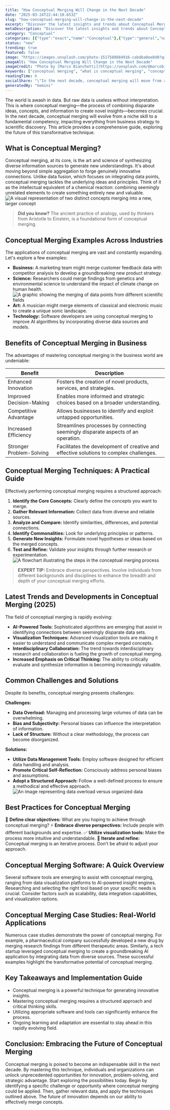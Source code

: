 ```yaml
---
title: "How Conceptual Merging Will Change in the Next Decade"
date: "2025-03-24T22:44:10.653Z"
slug: "how-conceptual-merging-will-change-in-the-next-decade"
excerpt: "Discover the latest insights and trends about Conceptual Merging. This comprehensive guide covers everything you need to know about Conceptual Merging in 2025."
metaDescription: "Discover the latest insights and trends about Conceptual Merging. This comprehensive guide covers everything you need to know about Conceptual Merging in 2..."
category: "Conceptual"
categories: [{"type":"exact","name":"Conceptual"},{"type":"general","name":"Cognitive Science"},{"type":"medium","name":"Knowledge Representation"},{"type":"specific","name":"Semantic Networks"},{"type":"niche","name":"Graph Embedding"}]
status: "new"
trending: true
featured: false
image: "https://images.unsplash.com/photo-1517588884916-cabdba0ee8d0?q=85&w=1200&fit=max&fm=webp&auto=compress"
imageAlt: "How Conceptual Merging Will Change in the Next Decade"
imageCredit: "Photo by [Marco Bianchetti](https://unsplash.com/@marcobian) on Unsplash"
keywords: ["conceptual merging", "what is conceptual merging", "conceptual merging examples", "conceptual merging in business", "benefits of conceptual merging", "conceptual merging techniques", "how to perform conceptual merging", "conceptual merging software", "conceptual merging case studies", "best practices conceptual merging"]
readingTime: 6
socialShare: "\"In the next decade, conceptual merging will move from a niche skill to a fundamental competency. Mastering it will be the key to unlocking unprecedented innovation.\""
generatedBy: "Gemini"
---
```




The world is awash in data.  But raw data is useless without interpretation.  This is where conceptual merging—the process of combining disparate ideas, concepts, and information to create novel insights—becomes crucial. In the next decade, conceptual merging will evolve from a niche skill to a fundamental competency, impacting everything from business strategy to scientific discovery. This article provides a comprehensive guide, exploring the future of this transformative technique.

## What is Conceptual Merging?

Conceptual merging, at its core, is the art and science of synthesizing diverse information sources to generate new understandings. It's about moving beyond simple aggregation to forge genuinely innovative connections. Unlike data fusion, which focuses on integrating data points, conceptual merging tackles the underlying ideas and principles.  Think of it as the intellectual equivalent of a chemical reaction: combining seemingly unrelated elements to create something entirely new and valuable. ![A visual representation of two distinct concepts merging into a new, larger concept](https://images.unsplash.com/photo-1526413519671-785943f07879?q=85&w=1200&fit=max&fm=webp&auto=compress)

> **Did you know?**  The ancient practice of analogy, used by thinkers from Aristotle to Einstein, is a foundational form of conceptual merging.

## Conceptual Merging Examples Across Industries

The applications of conceptual merging are vast and constantly expanding.  Let's explore a few examples:

* **Business:** A marketing team might merge customer feedback data with competitor analysis to develop a groundbreaking new product strategy.
* **Science:** Researchers could merge findings from genetics and environmental science to understand the impact of climate change on human health. ![A graphic showing the merging of data points from different scientific fields](https://images.unsplash.com/photo-1520643187271-06df1162815e?q=85&w=1200&fit=max&fm=webp&auto=compress)
* **Art:** A musician might merge elements of classical and electronic music to create a unique sonic landscape.
* **Technology:** Software developers are using conceptual merging to improve AI algorithms by incorporating diverse data sources and models.

## Benefits of Conceptual Merging in Business

The advantages of mastering conceptual merging in the business world are undeniable:

| Benefit             | Description                                                                         |
|----------------------|-------------------------------------------------------------------------------------|
| Enhanced Innovation  | Fosters the creation of novel products, services, and strategies.                   |
| Improved Decision-Making | Enables more informed and strategic choices based on a broader understanding.       |
| Competitive Advantage | Allows businesses to identify and exploit untapped opportunities.                    |
| Increased Efficiency | Streamlines processes by connecting seemingly disparate aspects of an operation.       |
| Stronger Problem-Solving | Facilitates the development of creative and effective solutions to complex challenges.|

## Conceptual Merging Techniques: A Practical Guide

Effectively performing conceptual merging requires a structured approach:

1. **Identify the Core Concepts:** Clearly define the concepts you want to merge.
2. **Gather Relevant Information:** Collect data from diverse and reliable sources.
3. **Analyze and Compare:** Identify similarities, differences, and potential connections.
4. **Identify Commonalities:** Look for underlying principles or patterns.
5. **Generate New Insights:** Formulate novel hypotheses or ideas based on the merged concepts.
6. **Test and Refine:** Validate your insights through further research or experimentation. ![A flowchart illustrating the steps in the conceptual merging process](https://images.unsplash.com/photo-1447433589675-4aaa569f3e05?q=85&w=1200&fit=max&fm=webp&auto=compress)

> **EXPERT TIP:**  Embrace diverse perspectives. Involve individuals from different backgrounds and disciplines to enhance the breadth and depth of your conceptual merging efforts.

## Latest Trends and Developments in Conceptual Merging (2025)

The field of conceptual merging is rapidly evolving:

* **AI-Powered Tools:**  Sophisticated algorithms are emerging that assist in identifying connections between seemingly disparate data sets.
* **Visualization Techniques:**  Advanced visualization tools are making it easier to understand and communicate complex merged concepts.
* **Interdisciplinary Collaboration:** The trend towards interdisciplinary research and collaboration is fueling the growth of conceptual merging.
* **Increased Emphasis on Critical Thinking:**  The ability to critically evaluate and synthesize information is becoming increasingly valuable.

## Common Challenges and Solutions

Despite its benefits, conceptual merging presents challenges:

**Challenges:**

* **Data Overload:**  Managing and processing large volumes of data can be overwhelming.
* **Bias and Subjectivity:**  Personal biases can influence the interpretation of information.
* **Lack of Structure:**  Without a clear methodology, the process can become disorganized.

**Solutions:**

* **Utilize Data Management Tools:** Employ software designed for efficient data handling and analysis.
* **Promote Critical Self-Reflection:**  Consciously address personal biases and assumptions.
* **Adopt a Structured Approach:**  Follow a well-defined process to ensure a methodical and effective approach. ![An image representing data overload versus organized data](https://images.unsplash.com/photo-1536662788222-6927ce05daea?q=85&w=1200&fit=max&fm=webp&auto=compress)

## Best Practices for Conceptual Merging

🔑 **Define clear objectives:** What are you hoping to achieve through conceptual merging?
⚡ **Embrace diverse perspectives:** Include people with different backgrounds and expertise.
✅ **Utilize visualization tools:**  Make the process more intuitive and understandable.
🧠 **Iterate and refine:**  Conceptual merging is an iterative process.  Don't be afraid to adjust your approach.

## Conceptual Merging Software: A Quick Overview

Several software tools are emerging to assist with conceptual merging, ranging from data visualization platforms to AI-powered insight engines.  Researching and selecting the right tool based on your specific needs is crucial.  Consider factors such as scalability, data integration capabilities, and visualization options.

## Conceptual Merging Case Studies: Real-World Applications

Numerous case studies demonstrate the power of conceptual merging.  For example, a pharmaceutical company successfully developed a new drug by merging research findings from different therapeutic areas.  Similarly, a tech startup leveraged conceptual merging to create a groundbreaking AI application by integrating data from diverse sources.  These successful examples highlight the transformative potential of conceptual merging.

## Key Takeaways and Implementation Guide

* Conceptual merging is a powerful technique for generating innovative insights.
* Mastering conceptual merging requires a structured approach and critical thinking skills.
* Utilizing appropriate software and tools can significantly enhance the process.
* Ongoing learning and adaptation are essential to stay ahead in this rapidly evolving field.

## Conclusion: Embracing the Future of Conceptual Merging

Conceptual merging is poised to become an indispensable skill in the next decade.  By mastering this technique, individuals and organizations can unlock unprecedented opportunities for innovation, problem-solving, and strategic advantage.  Start exploring the possibilities today.  Begin by identifying a specific challenge or opportunity where conceptual merging could be applied. Then, gather relevant data, and apply the techniques outlined above. The future of innovation depends on our ability to effectively merge concepts.

